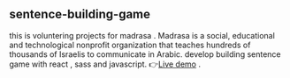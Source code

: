 
## sentence-building-game
this is voluntering projects for madrasa . 
Madrasa is a social, educational and technological nonprofit organization that teaches hundreds of thousands of Israelis to communicate in Arabic.
develop building sentence game with react , sass and javascript. 
👉[Live demo](https://madrasa-building-sentence.netlify.app/) .
